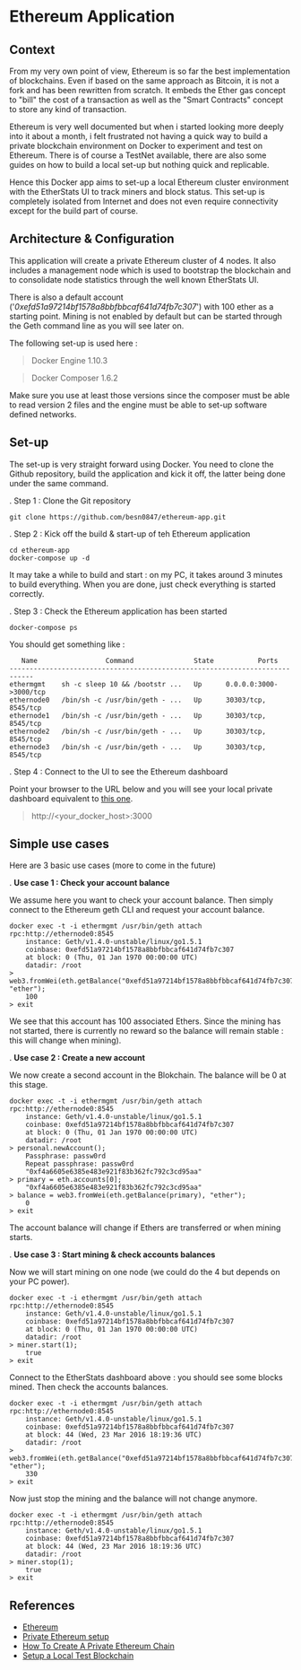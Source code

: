 # Ethereum Application
## Context
From my very own point of view, Ethereum is so far the best implementation of blockchains. Even if based on the same approach as Bitcoin, it is not a fork and has been rewritten from scratch. It embeds the Ether gas concept to "bill" the cost of a transaction as well as the "Smart Contracts" concept to store any kind of transaction.

Ethereum is very well documented but when i started looking more deeply into it about a month, i felt frustrated not having a quick way to build a private blockchain environment on Docker to experiment and test on Ethereum. There is of course a TestNet available, there are also some guides on how to build a local set-up but nothing quick and replicable.

Hence this Docker app aims to set-up a local Ethereum cluster environment with the EtherStats UI to track miners and block status. This set-up is completely isolated from Internet and does not even require connectivity except for the build part of course.

## Architecture & Configuration
This application will create a private Ethereum cluster of 4 nodes. It also includes a management node which is used to bootstrap the blockchain and to consolidate node statistics through the well known EtherStats UI.

There is also a default account ('*0xefd51a97214bf1578a8bbfbbcaf641d74fb7c307*') with 100 ether as a starting point. Mining is not enabled by default but can be started through the Geth command line as you will see later on.

The following set-up is used here :
> Docker Engine 1.10.3 

> Docker Composer 1.6.2

Make sure you use at least those versions since the composer must be able to read version 2 files and the engine must be able to set-up software defined networks.

## Set-up
The set-up is very straight forward using Docker. You need to clone the Github repository, build the application and kick it off, the latter being done under the same command.

. Step 1 : Clone the Git repository
```
git clone https://github.com/besn0847/ethereum-app.git
```

. Step 2 : Kick off the build & start-up of teh Ethereum application
```
cd ethereum-app
docker-compose up -d
```
It may take a while to build and start : on my PC, it takes around 3 minutes to build everything. When you are done, just check everything is started correctly.

. Step 3 : Check the Ethereum application has been started
```
docker-compose ps
```
You should get something like :
```
   Name                 Command               State           Ports          
----------------------------------------------------------------------------
ethermgmt    sh -c sleep 10 && /bootstr ...   Up      0.0.0.0:3000->3000/tcp 
ethernode0   /bin/sh -c /usr/bin/geth - ...   Up      30303/tcp, 8545/tcp    
ethernode1   /bin/sh -c /usr/bin/geth - ...   Up      30303/tcp, 8545/tcp    
ethernode2   /bin/sh -c /usr/bin/geth - ...   Up      30303/tcp, 8545/tcp    
ethernode3   /bin/sh -c /usr/bin/geth - ...   Up      30303/tcp, 8545/tcp    
```

. Step 4 : Connect to the UI to see the Ethereum dashboard

Point your browser to the URL below and you will see your local private dashboard equivalent to [this one](https://ethstats.net/).
> http://<your_docker_host>:3000

## Simple use cases
Here are 3 basic use cases (more to come in the future)

. **Use case 1 : Check your account balance**

We assume here you want to check your account balance. Then simply connect to the Ethereum geth CLI and request your account balance.
```
docker exec -t -i ethermgmt /usr/bin/geth attach rpc:http://ethernode0:8545
    instance: Geth/v1.4.0-unstable/linux/go1.5.1
    coinbase: 0xefd51a97214bf1578a8bbfbbcaf641d74fb7c307
    at block: 0 (Thu, 01 Jan 1970 00:00:00 UTC)
    datadir: /root
> web3.fromWei(eth.getBalance("0xefd51a97214bf1578a8bbfbbcaf641d74fb7c307"), "ether");
    100
> exit
```
We see that this account has 100 associated Ethers. Since the mining has not started, there is currently no reward so the balance will remain stable : this will change when mining).  

. **Use case 2 : Create a new account**

We now create a second account in the Blokchain. The balance will be 0 at this stage.
```
docker exec -t -i ethermgmt /usr/bin/geth attach rpc:http://ethernode0:8545
    instance: Geth/v1.4.0-unstable/linux/go1.5.1
    coinbase: 0xefd51a97214bf1578a8bbfbbcaf641d74fb7c307
    at block: 0 (Thu, 01 Jan 1970 00:00:00 UTC)
    datadir: /root
> personal.newAccount();
    Passphrase: passw0rd
    Repeat passphrase: passw0rd
    "0xf4a6605e6385e483e921f83b362fc792c3cd95aa"
> primary = eth.accounts[0];
    "0xf4a6605e6385e483e921f83b362fc792c3cd95aa"
> balance = web3.fromWei(eth.getBalance(primary), "ether");
    0
> exit
```
The account balance will change if Ethers are transferred or when mining starts.

. **Use case 3 : Start mining & check accounts balances**

Now we will start mining on one node (we could do the 4 but depends on your PC power).
```
docker exec -t -i ethermgmt /usr/bin/geth attach rpc:http://ethernode0:8545
    instance: Geth/v1.4.0-unstable/linux/go1.5.1
    coinbase: 0xefd51a97214bf1578a8bbfbbcaf641d74fb7c307
    at block: 0 (Thu, 01 Jan 1970 00:00:00 UTC)
    datadir: /root
> miner.start(1);
    true
> exit
```

Connect to the EtherStats dashboard above : you should see some blocks mined. Then check the accounts balances.
```
docker exec -t -i ethermgmt /usr/bin/geth attach rpc:http://ethernode0:8545
    instance: Geth/v1.4.0-unstable/linux/go1.5.1
    coinbase: 0xefd51a97214bf1578a8bbfbbcaf641d74fb7c307
    at block: 44 (Wed, 23 Mar 2016 18:19:36 UTC)
    datadir: /root
> web3.fromWei(eth.getBalance("0xefd51a97214bf1578a8bbfbbcaf641d74fb7c307"), "ether");
    330
> exit
```
Now just stop the mining and the balance will not change anymore.
```
docker exec -t -i ethermgmt /usr/bin/geth attach rpc:http://ethernode0:8545
    instance: Geth/v1.4.0-unstable/linux/go1.5.1
    coinbase: 0xefd51a97214bf1578a8bbfbbcaf641d74fb7c307
    at block: 44 (Wed, 23 Mar 2016 18:19:36 UTC)
    datadir: /root
> miner.stop(1);
    true
> exit
```

## References
- [Ethereum](https://ethereum.org/)
- [Private Ethereum setup](https://github.com/vallard/ethereum-infrastructure)
- [How To Create A Private Ethereum Chain](http://adeduke.com/2015/08/how-to-create-a-private-ethereum-chain/)
- [Setup a Local Test Blockchain](http://tech.lab.carl.pro/kb/ethereum/testnet_setup)

